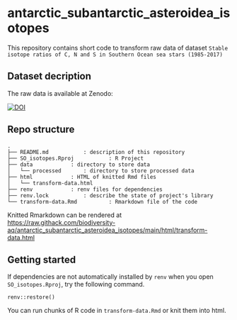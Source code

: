 # antarctic\_subantarctic\_asteroidea\_isotopes


This repository contains short code to transform raw data of dataset `Stable isotope ratios of C, N and S in Southern Ocean sea stars (1985-2017)`


## Dataset decription

The raw data is available at Zenodo:

[![DOI](https://zenodo.org/badge/DOI/10.5281/zenodo.5041318.svg)](https://doi.org/10.5281/zenodo.5041318)

## Repo structure

```
.
├── README.md 			: description of this repository
├── SO_isotopes.Rproj	        : R Project
├── data			: directory to store data
│   └── processed		: directory to store processed data
├── html			: HTML of knitted Rmd files
│   └── transform-data.html	
├── renv 			: renv files for dependencies
├── renv.lock			: describe the state of project's library
└── transform-data.Rmd	        : Rmarkdown file of the code
```

Knitted Rmarkdown can be rendered at https://raw.githack.com/biodiversity-aq/antarctic_subantarctic_asteroidea_isotopes/main/html/transform-data.html

## Getting started

If dependencies are not automatically installed by `renv` when you open `SO_isotopes.Rproj`, try the following command.

```{r}
renv::restore()
```
You can run chunks of R code in `transform-data.Rmd` or knit them into html.
